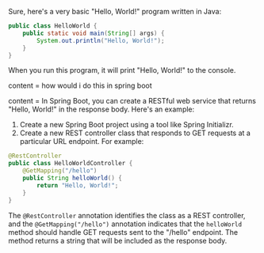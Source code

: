 Sure, here's a very basic "Hello, World!" program written in Java:

```java
public class HelloWorld {
    public static void main(String[] args) {
        System.out.println("Hello, World!");
    }
}
```

When you run this program, it will print "Hello, World!" to the console.

content = how would i do this in spring boot

content = In Spring Boot, you can create a RESTful web service that returns "Hello, World!" in the response body. Here's an example:

1. Create a new Spring Boot project using a tool like Spring Initializr.
2. Create a new REST controller class that responds to GET requests at a particular URL endpoint. For example:

```java
@RestController
public class HelloWorldController {
    @GetMapping("/hello")
    public String helloWorld() {
        return "Hello, World!";
    }
}
```

The `@RestController` annotation identifies the class as a REST controller, and the `@GetMapping("/hello")` annotation indicates that the `helloWorld` method should handle GET requests sent to the "/hello" endpoint. The method returns a string that will be included as the response body.



